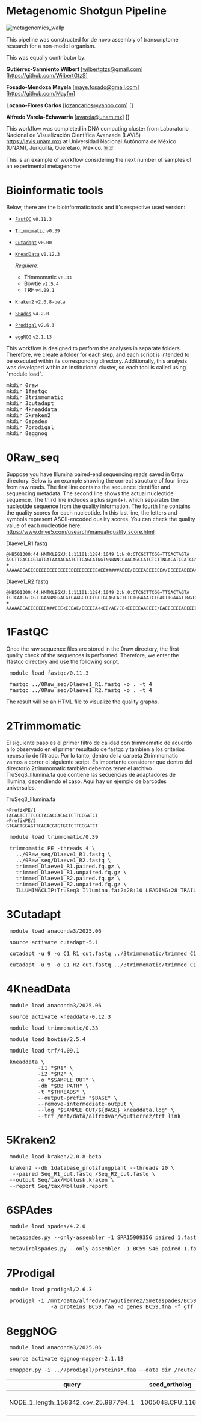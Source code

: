 # Metagenomic Shotgun Pipeline
![metagenomics_wallp](https://github.com/user-attachments/assets/e5932edc-178d-4655-a24d-49a003e845b0)

This pipeline was constructed for de novo assembly of transcriptome research for a non-model organism.

This was equally contributor by:

**Gutiérrez-Sarmiento Wilbert** [wilbertgtzs@gmail.com] [https://github.com/WilbertGtzS]

**Fosado-Mendoza Mayela** [maye.fosado@gmail.com] [https://github.com/Mayfm]

**Lozano-Flores Carlos** [lozancarlos@yahoo.com] []

**Alfredo Varela-Echavarría** [avarela@unam.mx] []

This workflow was completed in DNA computing cluster from Laboratorio Nacional de Visualización Científica Avanzada (LAVIS) https://lavis.unam.mx/ at Universidad Nacional Autónoma de México (UNAM), Juriquilla, Querétaro, México. 🇲🇽

This is an example of workflow considering the next number of samples of an experimental metagenome

# Bioinformatic tools
Below, there are the bioinformatic tools and it's respective used version:
- [`FastQC`](https://www.bioinformatics.babraham.ac.uk/projects/fastqc/) `v0.11.3`
- [`Trimmomatic`](http://www.usadellab.org/cms/?page=trimmomatic) `v0.39`
- [`Cutadapt`]() `v0.00`
- [`KneadData`](https://huttenhower.sph.harvard.edu/kneaddata/) `v0.12.3`

  _Requiere_:  
  - Trimmomatic `v0.33`  
  - Bowtie `v2.5.4`  
  - TRF `v4.09.1` 
- [`Kraken2`](https://ccb.jhu.edu/software/kraken2/) `v2.0.8-beta`
- [`SPAdes`](https://cab.spbu.ru/software/spades/) `v4.2.0`
- [`Prodigal`](https://github.com/hyattpd/Prodigal) `v2.6.3`
- [`eggNOG`](http://eggnog-mapper.embl.de/) `v2.1.13`

This workflow is designed to perform the analyses in separate folders. Therefore, we create a folder for each step, and each script is intended to be executed within its corresponding directory. Additionally, this analysis was developed within an institutional cluster, so each tool is called using "module load". 

<pre lang="bash">
mkdir 0raw
mkdir 1fastqc
mkdir 2trimmomatic
mkdir 3cutadapt
mkdir 4kneaddata
mkdir 5kraken2
mkdir 6spades
mkdir 7prodigal
mkdir 8eggnog  
</pre>

# 0Raw_seq
Suppose you have Illumina paired-end sequencing reads saved in 0raw directory. Below is an example showing the correct structure of four lines from raw reads. The first line contains the sequence identifier and sequencing metadata. The second line shows the actual nucleotide sequence. The third line includes a plus sign (+), which separates the nucleotide sequence from the quality information. The fourth line contains the quality scores for each nucleotide. In this last line, the letters and symbols represent ASCII-encoded quality scores. You can check the quality value of each nucleotide here: https://www.drive5.com/usearch/manual/quality_score.html

Dlaeve1_R1.fastq

```
@NB501300:44:HMTKLBGXJ:1:11101:1284:1049 1:N:0:CTCGCTTCGG+TTGACTAGTA
ACCTTGACCCGTATGATAAAACAATCTTCAGCATNGTNNNNNCCAACAGCCATCTCTTNGACATCCATCGNTANGNTNGNCGGCTGATTGTCCTCACCAGTCTCGACCCTGGTCAATACNNNGTTAACGTCAGTGTCTCTGACGGAAAG
+
AAAAAEEAEEEEEEEEEEEEEEEEEEEEEEEEEE#EE#####AEEE/EEEEAEEEEEE#/EEEEEAEEEA#EE#/#E#/#EE/EEEEEEEEEAEEEE<EEEEEE<EE<EEEEE<EEEE/###/EEEE<AAEEEEEEEEEE<<EEE<EEE
```


Dlaeve1_R2.fastq
```
@NB501300:44:HMTKLBGXJ:1:11101:1284:1049 2:N:0:CTCGCTTCGG+TTGACTAGTA
TCTCAACGTCGTTGANNNGGACGTCAAGCTCCTGCTGCAGCACTCTCTGGAAATCTGACTTGAAGTTGGTGTAGAACTGCTCTTCAACCATATTCTCAAACCGGATGGTCAGCGCATTGTCCAGCATCTCTTGGGTTGTGCAGACAACG
+
AAAAAEEAEEEEEEE###EEE<EEEAE/EEEEEA<<EE/AE/EE<EEEEEAAEEEE/EAEEEEEEAEEEEEEEEE/AE<EEEEEEEEEEEEAEEEEA<E/AA/<EEAEEE/AAA//EEEE/EE<EEE/EEEEE/EEEEEEEEEAAEAEA
```

# 1FastQC
Once the raw sequence files are stored in the 0raw directory, the first quality check of the sequences is performed. Therefore, we enter the 1fastqc directory and use the following script.

<pre lang="bash"> module load fastqc/0.11.3 </pre>
<pre lang="bash"> fastqc ../0Raw_seq/Dlaeve1_R1.fastq -o . -t 4
 fastqc ../0Raw_seq/Dlaeve1_R2.fastq -o . -t 4 </pre>

The result will be an HTML file to visualize the quality graphs.

# 2Trimmomatic
El siguiente paso es el primer filtro de calidad con trimmomatic de acuerdo a lo observado en el primer resultado de fastqc y también a los criterios necesario de filtrado. Por lo tanto, dentro de la carpeta 2trimmomatic vamos a correr el siguiente script. Es importante considerar que dentro del directorio 2trimmomatic también debemos tener el archivo TruSeq3_Illumina.fa que contiene las secuencias de adaptadores de Illumina, dependiendo el caso. Aquí hay un ejemplo de barcodes universales. 

TruSeq3_Illumina.fa
```
>PrefixPE/1
TACACTCTTTCCCTACACGACGCTCTTCCGATCT
>PrefixPE/2
GTGACTGGAGTTCAGACGTGTGCTCTTCCGATCT
```

<pre lang="bash"> module load trimmomatic/0.39 </pre>
<pre lang="bash"> trimmomatic PE -threads 4 \
   ../0Raw_seq/Dlaeve1_R1.fastq \
   ../0Raw_seq/Dlaeve1_R2.fastq \
   trimmed_Dlaeve1_R1.paired.fq.gz \
   trimmed_Dlaeve1_R1.unpaired.fq.gz \
   trimmed_Dlaeve1_R2.paired.fq.gz \
   trimmed_Dlaeve1_R2.unpaired.fq.gz \
   ILLUMINACLIP:TruSeq3_Illumina.fa:2:28:10 LEADING:28 TRAILING:28 SLIDINGWINDOW:4:28 MINLEN:50 </pre>



# 3Cutadapt

<pre lang="bash"> module load anaconda3/2025.06 </pre>
<pre lang="bash"> source activate cutadapt-5.1 </pre>

<pre lang="bash"> cutadapt -u 9 -o C1_R1_cut.fastq ../3trimmomatic/trimmed_C1_R1.paired.fq.gz </pre>
<pre lang="bash"> cutadapt -u 9 -o C1_R2_cut.fastq ../3trimmomatic/trimmed_C1_R2.paired.fq.gz </pre> 

# 4KneadData
<pre lang="bash"> module load anaconda3/2025.06 </pre>
<pre lang="bash"> source activate kneaddata-0.12.3 </pre>
<pre lang="bash"> module load trimmomatic/0.33 </pre>
<pre lang="bash"> module load bowtie/2.5.4 </pre>
<pre lang="bash"> module load trf/4.09.1 </pre>

<pre lang="bash"> kneaddata \
          -i1 "$R1" \
          -i2 "$R2" \
          -o "$SAMPLE_OUT" \
          -db "$DB_PATH" \
          -t "$THREADS" \
          --output-prefix "$BASE" \
          --remove-intermediate-output \
          --log "$SAMPLE_OUT/${BASE}_kneaddata.log" \
          --trf /mnt/data/alfredvar/wgutierrez/trf_link </pre>


# 5Kraken2

<pre lang="bash"> module load kraken/2.0.8-beta </pre>

<pre lang="bash"> kraken2 --db 1database_protzfungplant --threads 20 \
  --paired Seq_R1_cut.fastq /Seq_R2_cut.fastq \
 --output Seq/tax/Mollusk.kraken \
 --report Seq/tax/Mollusk.report </pre>

# 6SPAdes

<pre lang="bash"> module load spades/4.2.0 </pre>
<pre lang="bash"> metaspades.py --only-assembler -1 SRR15909356_paired_1.fastq -2 SRR15909356_paired_2.fastq -o SRR15909356 -t 16 -m 200 </pre>
<pre lang="bash"> metaviralspades.py --only-assembler -1 BC59_S46_paired_1.fastq -2 BC59_S46_paired_2.fastq -o BC59_viral -t 16 -m 200 </pre>

# 7Prodigal
<pre lang="bash"> module load prodigal/2.6.3 </pre>
<pre lang="bash"> prodigal -i /mnt/data/alfredvar/wgutierrez/5metaspades/BC59/contigs.fasta \
              -a proteins_BC59.faa -d genes_BC59.fna -f gff -o prodigal_BC59.gff -p meta </pre>
# 8eggNOG
<pre lang="bash"> module load anaconda3/2025.06 </pre>
<pre lang="bash"> source activate eggnog-mapper-2.1.13 </pre>
<pre lang="bash"> emapper.py -i ../7prodigal/proteins*.faa --data_dir /route/to/database/eggnog_db_v2.1.9 --cpu 16 --output sp_mollusk </pre>


| query                                 | seed_ortholog     | evalue   | score | eggNOG_OGs                                                                                   | max_annot_lvl            | COG_category | Description               | Preferred_name | GOs | EC | KEGG_ko | KEGG_Pathway | KEGG_Module | KEGG_Reaction | KEGG_rclass | BRITE | KEGG_TC | CAZy | BiGG_Reaction | PFAMs   |
|--------------------------------------|-------------------|----------|-------|----------------------------------------------------------------------------------------------|---------------------------|---------------|---------------------------|----------------|-----|----|----------|---------------|--------------|----------------|--------------|--------|----------|------|----------------|---------|
| NODE_1_length_158342_cov_25.987794_1 | 1005048.CFU_1160  | 3.52e-21 | 103.0 | COG0705@1\|root,COG0705@2\|Bacteria,1MYFP@1224\|Proteobacteria,2VPBJ@28216\|Betaproteobacteria | 28216\|Betaproteobacteria | S             | Rhomboid family protein   | Rhomboid       | -   | -  | -        | -             | -            | -              | -            | -      | -        | -    | -              | Rhomboid |
